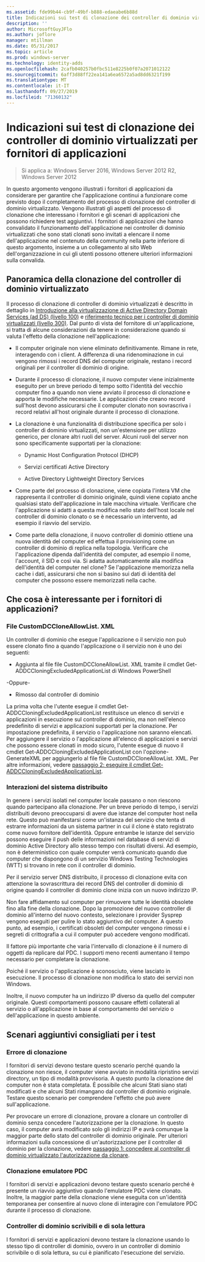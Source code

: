 ```yaml
---
ms.assetid: fde99b44-cb9f-49bf-b888-edaeabe6b88d
title: Indicazioni sui test di clonazione dei controller di dominio virtualizzati per fornitori di applicazioni
description: ''
author: MicrosoftGuyJFlo
ms.author: joflore
manager: mtillman
ms.date: 05/31/2017
ms.topic: article
ms.prod: windows-server
ms.technology: identity-adds
ms.openlocfilehash: 2cafb040257b0fbc511e8225b0f07a2071012122
ms.sourcegitcommit: 6aff3d88ff22ea141a6ea6572a5ad8dd6321f199
ms.translationtype: MT
ms.contentlocale: it-IT
ms.lasthandoff: 09/27/2019
ms.locfileid: "71360132"
---
```

# <a name="virtualized-domain-controller-cloning-test-guidance-for-application-vendors"></a>Indicazioni sui test di clonazione dei controller di dominio virtualizzati per fornitori di applicazioni

>Si applica a: Windows Server 2016, Windows Server 2012 R2, Windows Server 2012

In questo argomento vengono illustrati i fornitori di applicazioni da considerare per garantire che l'applicazione continui a funzionare come previsto dopo il completamento del processo di clonazione del controller di dominio virtualizzato. Vengono illustrati gli aspetti del processo di clonazione che interessano i fornitori e gli scenari di applicazioni che possono richiedere test aggiuntivi. I fornitori di applicazioni che hanno convalidato il funzionamento dell'applicazione nei controller di dominio virtualizzati che sono stati clonati sono invitati a elencare il nome dell'applicazione nel contenuto della community nella parte inferiore di questo argomento, insieme a un collegamento al sito Web dell'organizzazione in cui gli utenti possono ottenere ulteriori informazioni sulla convalida.  
  
## <a name="overview-of-virtualized-dc-cloning"></a>Panoramica della clonazione del controller di dominio virtualizzato  
Il processo di clonazione di controller di dominio virtualizzati è descritto in dettaglio in [Introduzione alla virtualizzazione di Active Directory Domain Services (ad DS) (livello 100)](https://technet.microsoft.com/library/hh831734.aspx) e [riferimento tecnico per i controller di dominio virtualizzati (livello 300)](https://technet.microsoft.com/library/jj574214.aspx). Dal punto di vista del fornitore di un'applicazione, si tratta di alcune considerazioni da tenere in considerazione quando si valuta l'effetto della clonazione nell'applicazione:  
  
-   Il computer originale non viene eliminato definitivamente. Rimane in rete, interagendo con i client. A differenza di una ridenominazione in cui vengono rimossi i record DNS del computer originale, restano i record originali per il controller di dominio di origine.  
  
-   Durante il processo di clonazione, il nuovo computer viene inizialmente eseguito per un breve periodo di tempo sotto l'identità del vecchio computer fino a quando non viene avviato il processo di clonazione e apporta le modifiche necessarie. Le applicazioni che creano record sull'host devono assicurarsi che il computer clonato non sovrascriva i record relativi all'host originale durante il processo di clonazione.  
  
-   La clonazione è una funzionalità di distribuzione specifica per solo i controller di dominio virtualizzati, non un'estensione per utilizzo generico, per clonare altri ruoli del server. Alcuni ruoli del server non sono specificamente supportati per la clonazione:  
  
    -   Dynamic Host Configuration Protocol (DHCP)  
  
    -   Servizi certificati Active Directory  
  
    -   Active Directory Lightweight Directory Services  
  
-   Come parte del processo di clonazione, viene copiata l'intera VM che rappresenta il controller di dominio originale, quindi viene copiato anche qualsiasi stato dell'applicazione in tale macchina virtuale. Verificare che l'applicazione si adatti a questa modifica nello stato dell'host locale nel controller di dominio clonato o se è necessario un intervento, ad esempio il riavvio del servizio.  
  
-   Come parte della clonazione, il nuovo controller di dominio ottiene una nuova identità del computer ed effettua il provisioning come un controller di dominio di replica nella topologia. Verificare che l'applicazione dipenda dall'identità del computer, ad esempio il nome, l'account, il SID e così via. Si adatta automaticamente alla modifica dell'identità del computer nel clone? Se l'applicazione memorizza nella cache i dati, assicurarsi che non si basino sui dati di identità del computer che possono essere memorizzati nella cache.  
  
## <a name="what-is-interesting-for-application-vendors"></a>Che cosa è interessante per i fornitori di applicazioni?  
  
### <a name="customdccloneallowlistxml"></a>File CustomDCCloneAllowList. XML  
Un controller di dominio che esegue l'applicazione o il servizio non può essere clonato fino a quando l'applicazione o il servizio non è uno dei seguenti:  
  
-   Aggiunta al file file CustomDCCloneAllowList. XML tramite il cmdlet Get-ADDCCloningExcludedApplicationList di Windows PowerShell  
  
-Oppure-  
  
-   Rimosso dal controller di dominio  
  
La prima volta che l'utente esegue il cmdlet Get-ADDCCloningExcludedApplicationList restituisce un elenco di servizi e applicazioni in esecuzione sul controller di dominio, ma non nell'elenco predefinito di servizi e applicazioni supportati per la clonazione. Per impostazione predefinita, il servizio o l'applicazione non saranno elencati. Per aggiungere il servizio o l'applicazione all'elenco di applicazioni e servizi che possono essere clonati in modo sicuro, l'utente esegue di nuovo il cmdlet Get-ADDCCloningExcludedApplicationList con l'opzione-GenerateXML per aggiungerlo al file file CustomDCCloneAllowList. XML. Per altre informazioni, vedere [passaggio 2: eseguire il cmdlet Get-ADDCCloningExcludedApplicationList](https://technet.microsoft.com/library/hh831734.aspx#bkmk6_run_get_addccloningexcludedapplicationlist_cmdlet).  
  
### <a name="distributed-system-interactions"></a>Interazioni del sistema distribuito  
In genere i servizi isolati nel computer locale passano o non riescono quando partecipano alla clonazione. Per un breve periodo di tempo, i servizi distribuiti devono preoccuparsi di avere due istanze del computer host nella rete. Questo può manifestarsi come un'istanza del servizio che tenta di estrarre informazioni da un sistema partner in cui il clone è stato registrato come nuovo fornitore dell'identità. Oppure entrambe le istanze del servizio possono eseguire il push delle informazioni nel database di servizi di dominio Active Directory allo stesso tempo con risultati diversi. Ad esempio, non è deterministico con quale computer verrà comunicato quando due computer che dispongono di un servizio Windows Testing Technologies (WTT) si trovano in rete con il controller di dominio.  
  
Per il servizio server DNS distribuito, il processo di clonazione evita con attenzione la sovrascrittura dei record DNS del controller di dominio di origine quando il controller di dominio clone inizia con un nuovo indirizzo IP.  
  
Non fare affidamento sul computer per rimuovere tutte le identità obsolete fino alla fine della clonazione. Dopo la promozione del nuovo controller di dominio all'interno del nuovo contesto, selezionare i provider Sysprep vengono eseguiti per pulire lo stato aggiuntivo del computer. A questo punto, ad esempio, i certificati obsoleti del computer vengono rimossi e i segreti di crittografia a cui il computer può accedere vengono modificati.  
  
Il fattore più importante che varia l'intervallo di clonazione è il numero di oggetti da replicare dal PDC. I supporti meno recenti aumentano il tempo necessario per completare la clonazione.  
  
Poiché il servizio o l'applicazione è sconosciuto, viene lasciato in esecuzione. Il processo di clonazione non modifica lo stato dei servizi non Windows.  
  
Inoltre, il nuovo computer ha un indirizzo IP diverso da quello del computer originale. Questi comportamenti possono causare effetti collaterali al servizio o all'applicazione in base al comportamento del servizio o dell'applicazione in questo ambiente.  
  
## <a name="additional-scenarios-suggested-for-testing"></a>Scenari aggiuntivi consigliati per i test  
  
### <a name="cloning-failure"></a>Errore di clonazione  
I fornitori di servizi devono testare questo scenario perché quando la clonazione non riesce, il computer viene avviato in modalità ripristino servizi directory, un tipo di modalità provvisoria. A questo punto la clonazione del computer non è stata completata. È possibile che alcuni Stati siano stati modificati e che alcuni Stati rimangano dal controller di dominio originale. Testare questo scenario per comprendere l'effetto che può avere sull'applicazione.  
  
Per provocare un errore di clonazione, provare a clonare un controller di dominio senza concedere l'autorizzazione per la clonazione. In questo caso, il computer avrà modificato solo gli indirizzi IP e avrà comunque la maggior parte dello stato del controller di dominio originale. Per ulteriori informazioni sulla concessione di un'autorizzazione per il controller di dominio per la clonazione, vedere [passaggio 1: concedere al controller di dominio virtualizzato l'autorizzazione da clonare](https://technet.microsoft.com/library/hh831734.aspx#bkmk4_grant_source).  
  
### <a name="pdc-emulator-cloning"></a>Clonazione emulatore PDC  
I fornitori di servizi e applicazioni devono testare questo scenario perché è presente un riavvio aggiuntivo quando l'emulatore PDC viene clonato. Inoltre, la maggior parte della clonazione viene eseguita con un'identità temporanea per consentire al nuovo clone di interagire con l'emulatore PDC durante il processo di clonazione.  
  
### <a name="writable-versus-read-only-domain-controllers"></a>Controller di dominio scrivibili e di sola lettura  
I fornitori di servizi e applicazioni devono testare la clonazione usando lo stesso tipo di controller di dominio, ovvero in un controller di dominio scrivibile o di sola lettura, su cui è pianificato l'esecuzione del servizio.  
  


